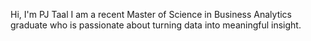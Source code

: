 Hi, I'm PJ Taal 
I am a recent Master of Science in Business Analytics graduate who is passionate about turning data into meaningful insight.
